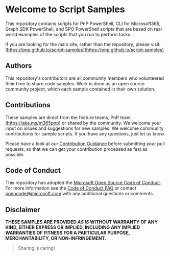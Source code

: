 # Welcome to Script Samples

This repository contains scripts for PnP PowerShell, CLI for Microsoft365, Graph SDK PowerShell, and SPO PowerShell scripts that are based on real world examples of the scripts that you run to perform tasks.

If you are looking for the main site, rather than the repository, please visit: [https://pnp.github.io/script-samples](https://pnp.github.io/script-samples)

## Authors

This repository's contributors are all community members who volunteered their time to share code samples. Work is done as an open source community project, which each sample contained in their own solution.

## Contributions

These samples are direct from the feature teams, PnP team (https://aka.ms/m365pnp) or shared by the community. We welcome your input on issues and suggestions for new samples. We  welcome community contributions for sample scripts. If you have any questions, just let us know.

Please have a look at our [Contribution Guidance](https://pnp.github.io/script-samples/contributing/index.html) before submitting your pull requests, so that we can get your contribution processed as fast as possible.

## Code of Conduct

This repository has adopted the [Microsoft Open Source Code of Conduct](https://opensource.microsoft.com/codeofconduct/). For more information see the [Code of Conduct FAQ](https://opensource.microsoft.com/codeofconduct/faq/) or contact [opencode@microsoft.com](mailto:opencode@microsoft.com) with any additional questions or comments.

## Disclaimer

**THESE SAMPLES ARE PROVIDED *AS IS* WITHOUT WARRANTY OF ANY KIND, EITHER EXPRESS OR IMPLIED, INCLUDING ANY IMPLIED WARRANTIES OF FITNESS FOR A PARTICULAR PURPOSE, MERCHANTABILITY, OR NON-INFRINGEMENT.**

> Sharing is caring!
